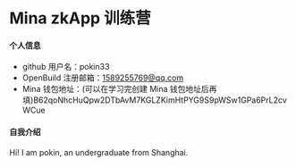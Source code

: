 # Mina zkApp 训练营


#### 个人信息

- github 用户名：pokin33
- OpenBuild 注册邮箱：1589255769@qq.com
- Mina 钱包地址：(可以在学习完创建 Mina 钱包地址后再填)B62qoNhcHuQpw2DTbAvM7KGLZKimHtPYG9S9pWSw1GPa6PrL2cvWCue

#### 自我介绍

Hi! I am pokin, an undergraduate from Shanghai.